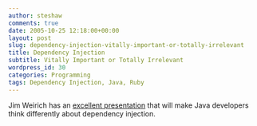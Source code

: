 ```yaml
---
author: steshaw
comments: true
date: 2005-10-25 12:18:00+00:00
layout: post
slug: dependency-injection-vitally-important-or-totally-irrelevant
title: Dependency Injection
subtitle: Vitally Important or Totally Irrelevant
wordpress_id: 30
categories: Programming
tags: Dependency Injection, Java, Ruby
---
```


Jim Weirich has an [excellent presentation](http://www.onestepback.org/articles/depinj/) that will make Java developers think differently about dependency injection.
